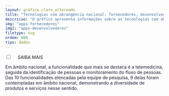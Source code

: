 ```yaml
---
layout: grafico_claro_alternado
title: "Tecnologias com abrangência nacional: fornecedores, desenvolvedores e funcionalidades"
descricao: "O gráfico apresenta informações sobre as tecnologias com abrangência nacional, indicando  seus fornecedores e desenvolvedores e agrupando-as de acordo com suas funcionalidades."
img: "apps-fornecedores"
img2: "apps-desenvolvedores"
filetype: svg
ordem: 800
tipo: dados
---
```


<div class="accordion">
    <div class="option">
      <input type="checkbox" id="toggle{{page.ordem}}" class="toggle" />
      <label class="titleaco" for="toggle{{page.ordem}}">SAIBA MAIS&nbsp;
      </label>
      <div class="contentaco">
        <p style="color:#1c1d36 !important">Em âmbito nacional, a funcionalidade que mais se destaca é a telemedicina, seguida da identificação de pessoas e monitoramento do fluxo de pessoas. Das 10 funcionalidades elencadas pela equipe de pesquisa, 9 delas foram contempladas em âmbito nacional, demonstrando a diversidade de produtos e serviços nesse sentido.</p>
      </div>
    </div>
  </div>
